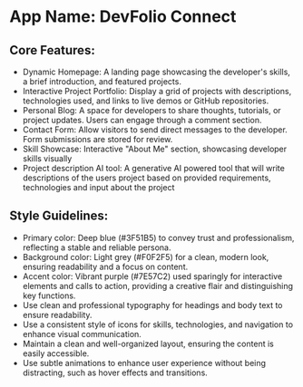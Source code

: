 # **App Name**: DevFolio Connect

## Core Features:

- Dynamic Homepage: A landing page showcasing the developer's skills, a brief introduction, and featured projects.
- Interactive Project Portfolio: Display a grid of projects with descriptions, technologies used, and links to live demos or GitHub repositories.
- Personal Blog: A space for developers to share thoughts, tutorials, or project updates.  Users can engage through a comment section.
- Contact Form: Allow visitors to send direct messages to the developer. Form submissions are stored for review.
- Skill Showcase: Interactive "About Me" section, showcasing developer skills visually
- Project description AI tool: A generative AI powered tool that will write descriptions of the users project based on provided requirements, technologies and input about the project

## Style Guidelines:

- Primary color: Deep blue (#3F51B5) to convey trust and professionalism, reflecting a stable and reliable persona.
- Background color: Light grey (#F0F2F5) for a clean, modern look, ensuring readability and a focus on content.
- Accent color: Vibrant purple (#7E57C2) used sparingly for interactive elements and calls to action, providing a creative flair and distinguishing key functions.
- Use clean and professional typography for headings and body text to ensure readability.
- Use a consistent style of icons for skills, technologies, and navigation to enhance visual communication.
- Maintain a clean and well-organized layout, ensuring the content is easily accessible.
- Use subtle animations to enhance user experience without being distracting, such as hover effects and transitions.